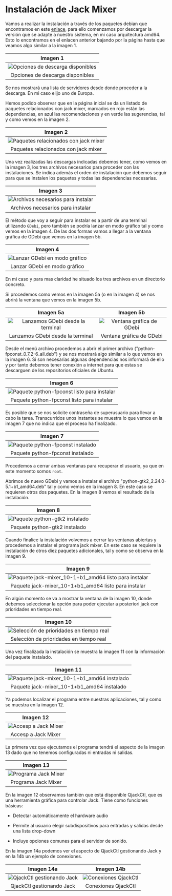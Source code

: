 # Instalación de Jack Mixer
Vamos a realizar la instalación a través de los paquetes debian que encontramos en este [enlace](https://packages.debian.org/stable/jack-mixer), para ello comenzamos por descargar la versión que se adapte a nuestro sistema, en mi caso arquitectura amd64. Esto lo encontramos en el enlacen anterior bajando por la página hasta que veamos algo similar a la imagen 1.

<center>

| Imagen 1 |
|:-:|
| ![Opciones de descarga disponibles](../img/intall-jack/i1.png) |
| Opciones de descarga disponibles |

</center>

Se nos mostrará una lista de servidores desde donde proceder a la descarga. En mi caso elijo uno de Europa.

Hemos podido observar que en la página inicial se da un listado de paquetes relacionados con jack mixer, marcados en rojo están las dependencias, en azul las recomendaciones y en verde las sugerencias, tal y como vemos en la imagen 2.

<center>

| Imagen 2 |
|:-:|
| ![Paquetes relacionados con jack mixer](../img/intall-jack/i2.png) |
| Paquetes relacionados con jack mixer |

</center>

Una vez realizadas las descargas indicadas debemos tener, como vemos en la imagen 3, los tres archivos necesarios para proceder con las instalaciones. Se indica además el orden de instalación que debemos seguir para que se instalen los paquetes y todas las dependencias necesarias.

<center>

| Imagen 3 |
|:-:|
| ![Archivos necesarios para instalar](../img/intall-jack/i3.png) |
| Archivos necesarios para instalar |

</center>

El método que voy a seguir para instalar es a partir de una terminal utilizando `GDebi`, pero también se podría lanzar en modo gráfico tal y como vemos en la imagen 4. De las dos formas vamos a llegar a la ventana gráfica de GDebi que vemos en la imagen 5b.

<center>

| Imagen 4 |
|:-:|
| ![Lanzar GDebi en modo gráfico](../img/intall-jack/i4.png) |
| Lanzar GDebi en modo gráfico |

</center>

En mi caso y para mas claridad he situado los tres archivos en un directorio concreto.

Si procedemos como vemos en la imagen 5a (o en la imagen 4) se nos abrirá la ventana que vemos en la imagen 5b.

<center>

| Imagen 5a | Imagen 5b |
|:-:|:-:|
| ![Lanzamos GDebi desde la terminal](../img/intall-jack/i5a.png) |![Ventana gráfica de GDebi](../img/intall-jack/i5b.png) |
| Lanzamos GDebi desde la terminal | Ventana gráfica de GDebi |

</center>

Desde el menú archivo procedemos a abrir el primer archivo ("python-fpconst_0.7.2-6_all.deb") y se nos mostrará algo similar a lo que vemos en la imagen 6. Si son necesarias algunas dependencias nos informará de ello y por tanto debemos tener conexión a internet para que estas se descarguen de los repositorios oficiales de Ubuntu.

<center>

| Imagen 6 |
|:-:|
| ![Paquete python-fpconst listo para instalar](../img/intall-jack/i6.png) |
| Paquete python-fpconst listo para instalar |

</center>

Es posible que se nos solicite contraseña de superusuario para llevar a cabo la tarea. Transcurridos unos instantes se muestra lo que vemos en la imagen 7 que no indica que el proceso ha finalizado.

<center>

| Imagen 7 |
|:-:|
| ![Paquete python-fpconst instalado](../img/intall-jack/i7.png) |
| Paquete python-fpconst instalado |

</center>

Procedemos a cerrar ambas ventanas para recuperar el usuario, ya que en este momento somos `root`.

Abrimos de nuevo GDebi y vamos a instalar el archivo "python-gtk2_2.24.0-5.1+b1_amd64.deb" tal y como vemos en la imagen 8. En este caso se requieren otros dos paquetes. En la imagen 8 vemos el resultado de la instalación.

<center>

| Imagen 8 |
|:-:|
| ![Paquete python-gtk2 instalado](../img/intall-jack/i8.png) |
| Paquete python-gtk2 instalado |

</center>

Cuando finalice la instalación volvemos a cerrar las ventanas abiertas y procedemos a instalar el programa jack mixer. En este caso se requiere la instalación de otros diez paquetes adicionales, tal y como se observa en la imagen 9.

<center>

| Imagen 9 |
|:-:|
| ![Paquete jack-mixer_10-1+b1_amd64 listo para instalar](../img/intall-jack/i9.png) |
| Paquete jack-mixer_10-1+b1_amd64 listo para instalar |

</center>

En algún momento se va a mostrar la ventana de la imagen 10, donde debemos seleccionar la opción para poder ejecutar a posteriori jack con prioridades en tiempo real.

<center>

| Imagen 10 |
|:-:|
| ![Selección de prioridades en tiempo real](../img/intall-jack/i10.png) |
| Selección de prioridades en tiempo real |

</center>

Una vez finalizada la instalación se muestra la imagen 11 con la información del paquete instalado.

<center>

| Imagen 11 |
|:-:|
| ![Paquete jack-mixer_10-1+b1_amd64 instalado](../img/intall-jack/i11.png) |
| Paquete jack-mixer_10-1+b1_amd64 instalado |

</center>

Ya podemos localizar el programa entre nuestras aplicaciones, tal y como se muestra en la imagen 12.

<center>

| Imagen 12 |
|:-:|
| ![Accesp a Jack Mixer](../img/intall-jack/i12.png) |
| Accesp a Jack Mixer |

</center>

La primera vez que ejecutamos el programa tendrá el aspecto de la imagen 13 dado que no tenemos configuradas ni entradas ni salidas.

<center>

| Imagen 13 |
|:-:|
| ![Programa Jack Mixer](../img/intall-jack/i13.png) |
| Programa Jack Mixer |

</center>

En la imagen 12 observamos también que está disponible QjackCtl, que es una herramienta gráfica para controlar Jack. Tiene como funciones básicas:

* Detectar automáticamente el hardware audio

* Permite al usuario elegir subdispositivos para entradas y salidas desde una lista drop-down

* Incluye opciones comunes para el servidor de sonido.

En la imagen 14a podemos ver el aspecto de QjackCtl gestionando Jack y en la 14b un ejemplo de conexiones.

<center>

| Imagen 14a | Imagen 14b |
|:-:|:-:|
| ![QjackCtl gestionando Jack](../img/intall-jack/i14a.png) | ![Conexiones QjackCtl](../img/intall-jack/i14b.png) |
|QjackCtl gestionando Jack | Conexiones QjackCtl |

</center>
